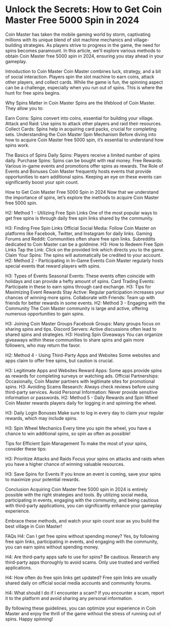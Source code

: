 # Unlock the Secrets: How to Get Coin Master Free 5000 Spin in 2024
Coin Master has taken the mobile gaming world by storm, captivating millions with its unique blend of slot machine mechanics and village-building strategies. As players strive to progress in the game, the need for spins becomes paramount. In this article, we'll explore various methods to obtain Coin Master free 5000 spin in 2024, ensuring you stay ahead in your gameplay.

Introduction to Coin Master
Coin Master combines luck, strategy, and a bit of social interaction. Players spin the slot machine to earn coins, attack other players, and collect cards. While the game is fun, the spinning aspect can be a challenge, especially when you run out of spins. This is where the hunt for free spins begins.

Why Spins Matter in Coin Master
Spins are the lifeblood of Coin Master. They allow you to:

Earn Coins: Spins convert into coins, essential for building your village.
Attack and Raid: Use spins to attack other players and raid their resources.
Collect Cards: Spins help in acquiring card packs, crucial for completing sets.
Understanding the Coin Master Spin Mechanism
Before diving into how to acquire Coin Master free 5000 spin, it’s essential to understand how spins work.

The Basics of Spins
Daily Spins: Players receive a limited number of spins daily.
Purchase Spins: Spins can be bought with real money.
Free Rewards: Various in-game events and promotions offer spins as rewards.
The Role of Events and Bonuses
Coin Master frequently hosts events that provide opportunities to earn additional spins. Keeping an eye on these events can significantly boost your spin count.

How to Get Coin Master Free 5000 Spin in 2024
Now that we understand the importance of spins, let’s explore the methods to acquire Coin Master free 5000 spin.

H2: Method 1 - Utilizing Free Spin Links
One of the most popular ways to get free spins is through daily free spin links shared by the community.

H3: Finding Free Spin Links
Official Social Media: Follow Coin Master on platforms like Facebook, Twitter, and Instagram for daily links.
Gaming Forums and Reddit: Communities often share free spin links. Subreddits dedicated to Coin Master can be a goldmine.
H3: How to Redeem Free Spin Links
Tap the Link: Click on the provided link which directs you to the game.
Claim Your Spins: The spins will automatically be credited to your account.
H2: Method 2 - Participating in In-Game Events
Coin Master regularly hosts special events that reward players with spins.

H3: Types of Events
Seasonal Events: These events often coincide with holidays and can provide a hefty amount of spins.
Card Trading Events: Participate in these to earn spins through card exchange.
H3: Tips for Maximizing Event Rewards
Stay Active: Regular participation increases your chances of winning more spins.
Collaborate with Friends: Team up with friends for better rewards in some events.
H2: Method 3 - Engaging with the Community
The Coin Master community is large and active, offering numerous opportunities to gain spins.

H3: Joining Coin Master Groups
Facebook Groups: Many groups focus on sharing spins and tips.
Discord Servers: Active discussions often lead to shared spins and strategies.
H3: Hosting Spin Giveaways
You can organize giveaways within these communities to share spins and gain more followers, who may return the favor.

H2: Method 4 - Using Third-Party Apps and Websites
Some websites and apps claim to offer free spins, but caution is crucial.

H3: Legitimate Apps and Websites
Reward Apps: Some apps provide spins as rewards for completing surveys or watching ads.
Official Partnerships: Occasionally, Coin Master partners with legitimate sites for promotional spins.
H3: Avoiding Scams
Research: Always check reviews before using third-party services.
Avoid Personal Information: Never provide sensitive information or passwords.
H2: Method 5 - Daily Rewards and Spin Wheel
Coin Master rewards players daily for logging in and spinning the wheel.

H3: Daily Login Bonuses
Make sure to log in every day to claim your regular rewards, which may include spins.

H3: Spin Wheel Mechanics
Every time you spin the wheel, you have a chance to win additional spins, so spin as often as possible!

Tips for Efficient Spin Management
To make the most of your spins, consider these tips:

H3: Prioritize Attacks and Raids
Focus your spins on attacks and raids when you have a higher chance of winning valuable resources.

H3: Save Spins for Events
If you know an event is coming, save your spins to maximize your potential rewards.

Conclusion
Acquiring Coin Master free 5000 spin in 2024 is entirely possible with the right strategies and tools. By utilizing social media, participating in events, engaging with the community, and being cautious with third-party applications, you can significantly enhance your gameplay experience.

Embrace these methods, and watch your spin count soar as you build the best village in Coin Master!

FAQs
H4: Can I get free spins without spending money?
Yes, by following free spin links, participating in events, and engaging with the community, you can earn spins without spending money.

H4: Are third-party apps safe to use for spins?
Be cautious. Research any third-party apps thoroughly to avoid scams. Only use trusted and verified applications.

H4: How often do free spin links get updated?
Free spin links are usually shared daily on official social media accounts and community forums.

H4: What should I do if I encounter a scam?
If you encounter a scam, report it to the platform and avoid sharing any personal information.

By following these guidelines, you can optimize your experience in Coin Master and enjoy the thrill of the game without the stress of running out of spins. Happy spinning!

